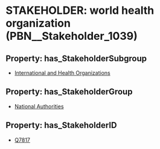 # STAKEHOLDER: __world health organization__ (PBN__Stakeholder_1039)

## Property: has_StakeholderSubgroup

* [International and Health Organizations](PBN__StakeholderSubgroup_116)

## Property: has_StakeholderGroup

* [National Authorities](PBN__StakeholderGroup_7)

## Property: has_StakeholderID

* [Q7817](Q7817)

